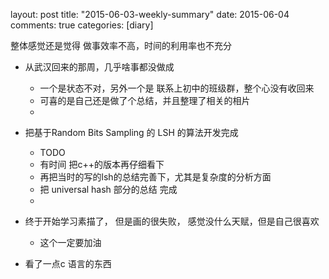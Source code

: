 layout: post
title: "2015-06-03-weekly-summary"
date: 2015-06-04
comments: true
categories: [diary]


整体感觉还是觉得 做事效率不高，时间的利用率也不充分

*  从武汉回来的那周，几乎啥事都没做成
     - 一个是状态不对，另外一个是 联系上初中的班级群，整个心没有收回来
     - 可喜的是自己还是做了个总结，并且整理了相关的相片
     - 

*  把基于Random Bits Sampling 的 LSH 的算法开发完成
     - TODO
     - 有时间 把c++的版本再仔细看下
     - 再把当时的写的lsh的总结完善下，尤其是复杂度的分析方面
     - 把 universal hash 部分的总结 完成
     - 

*  终于开始学习素描了， 但是画的很失败， 感觉没什么天赋，但是自己很喜欢
     - 这个一定要加油

*  看了一点c 语言的东西


